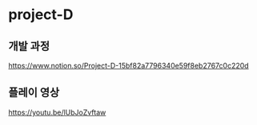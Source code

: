 # project-D

## 개발 과정
https://www.notion.so/Project-D-15bf82a7796340e59f8eb2767c0c220d


## 플레이 영상
https://youtu.be/lUbJoZvftaw

